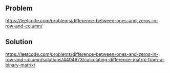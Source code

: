 ## Problem
https://leetcode.com/problems/difference-between-ones-and-zeros-in-row-and-column/

## Solution
https://leetcode.com/problems/difference-between-ones-and-zeros-in-row-and-column/solutions/4404673/calculating-difference-matrix-from-a-binary-matrix/
